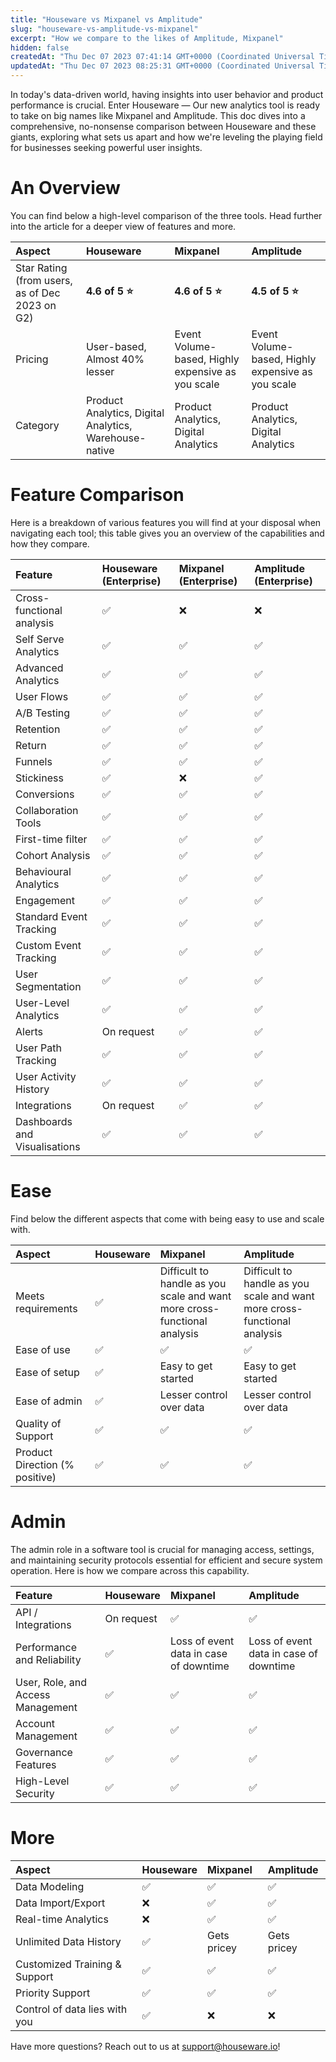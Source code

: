 ```yaml
---
title: "Houseware vs Mixpanel vs Amplitude"
slug: "houseware-vs-amplitude-vs-mixpanel"
excerpt: "How we compare to the likes of Amplitude, Mixpanel"
hidden: false
createdAt: "Thu Dec 07 2023 07:41:14 GMT+0000 (Coordinated Universal Time)"
updatedAt: "Thu Dec 07 2023 08:25:31 GMT+0000 (Coordinated Universal Time)"
---
```

In today's data-driven world, having insights into user behavior and product performance is crucial. Enter Houseware — Our new analytics tool is ready to take on big names like Mixpanel and Amplitude. This doc dives into a comprehensive, no-nonsense comparison between Houseware and these giants, exploring what sets us apart and how we're leveling the playing field for businesses seeking powerful user insights.

# An Overview

You can find below a high-level comparison of the three tools. Head further into the article for a deeper view of features and more. 

| Aspect                                         | Houseware                                              | Mixpanel                                          | Amplitude                                         |
| :--------------------------------------------- | :----------------------------------------------------- | :------------------------------------------------ | :------------------------------------------------ |
| Star Rating (from users, as of Dec 2023 on G2) | **4.6 of 5 ⭐️**                                        | **4.6 of 5 ⭐️**                                   | **4.5 of 5 ⭐️**                                   |
| Pricing                                        | User-based, Almost 40% lesser                          | Event Volume-based, Highly expensive as you scale | Event Volume-based, Highly expensive as you scale |
| Category                                       | Product Analytics, Digital Analytics, Warehouse-native | Product Analytics, Digital Analytics              | Product Analytics, Digital Analytics              |

# Feature Comparison

Here is a breakdown of various features you will find at your disposal when navigating each tool; this table gives you an overview of the capabilities and how they compare.

| Feature                       | Houseware (Enterprise) | Mixpanel (Enterprise) | Amplitude (Enterprise) |
| :---------------------------- | :--------------------- | :-------------------- | :--------------------- |
| Cross-functional analysis     | ✅                      | ❌                     | ❌                      |
| Self Serve Analytics          | ✅                      | ✅                     | ✅                      |
| Advanced Analytics            | ✅                      | ✅                     | ✅                      |
| User Flows                    | ✅                      | ✅                     | ✅                      |
| A/B Testing                   | ✅                      | ✅                     | ✅                      |
| Retention                     | ✅                      | ✅                     | ✅                      |
| Return                        | ✅                      | ✅                     | ✅                      |
| Funnels                       | ✅                      | ✅                     | ✅                      |
| Stickiness                    | ✅                      | ❌                     | ✅                      |
| Conversions                   | ✅                      | ✅                     | ✅                      |
| Collaboration Tools           | ✅                      | ✅                     | ✅                      |
| First-time filter             | ✅                      | ✅                     | ✅                      |
| Cohort Analysis               | ✅                      | ✅                     | ✅                      |
| Behavioural Analytics         | ✅                      | ✅                     | ✅                      |
| Engagement                    | ✅                      | ✅                     | ✅                      |
| Standard Event Tracking       | ✅                      | ✅                     | ✅                      |
| Custom Event Tracking         | ✅                      | ✅                     | ✅                      |
| User Segmentation             | ✅                      | ✅                     | ✅                      |
| User-Level Analytics          | ✅                      | ✅                     | ✅                      |
| Alerts                        | On request             | ✅                     | ✅                      |
| User Path Tracking            | ✅                      | ✅                     | ✅                      |
| User Activity History         | ✅                      | ✅                     | ✅                      |
| Integrations                  | On request             | ✅                     | ✅                      |
| Dashboards and Visualisations | ✅                      | ✅                     | ✅                      |

# Ease

Find below the different aspects that come with being easy to use and scale with. 

| Aspect                         | Houseware | Mixpanel                                                                 | Amplitude                                                                |
| :----------------------------- | :-------- | :----------------------------------------------------------------------- | :----------------------------------------------------------------------- |
| Meets requirements             | ✅         | Difficult to handle as you scale and want more cross-functional analysis | Difficult to handle as you scale and want more cross-functional analysis |
| Ease of use                    | ✅         | ✅                                                                        | ✅                                                                        |
| Ease of setup                  | ✅         | Easy to get started                                                      | Easy to get started                                                      |
| Ease of admin                  | ✅         | Lesser control over data                                                 | Lesser control over data                                                 |
| Quality of Support             | ✅         | ✅                                                                        | ✅                                                                        |
| Product Direction (% positive) | ✅         | ✅                                                                        | ✅                                                                        |

# Admin

The admin role in a software tool is crucial for managing access, settings, and maintaining security protocols essential for efficient and secure system operation. Here is how we compare across this capability. 

| Feature                           | Houseware  | Mixpanel                               | Amplitude                              |
| :-------------------------------- | :--------- | :------------------------------------- | :------------------------------------- |
| API / Integrations                | On request | ✅                                      | ✅                                      |
| Performance and Reliability       | ✅          | Loss of event data in case of downtime | Loss of event data in case of downtime |
| User, Role, and Access Management | ✅          | ✅                                      | ✅                                      |
| Account Management                | ✅          | ✅                                      | ✅                                      |
| Governance Features               | ✅          | ✅                                      | ✅                                      |
| High-Level Security               | ✅          | ✅                                      | ✅                                      |

# More

| Aspect                        | Houseware | Mixpanel    | Amplitude   |
| :---------------------------- | :-------- | :---------- | :---------- |
| Data Modeling                 | ✅         | ✅           | ✅           |
| Data Import/Export            | ❌         | ✅           | ✅           |
| Real-time Analytics           | ❌         | ✅           | ✅           |
| Unlimited Data History        | ✅         | Gets pricey | Gets pricey |
| Customized Training & Support | ✅         | ✅           | ✅           |
| Priority Support              | ✅         | ✅           | ✅           |
| Control of data lies with you | ✅         | ❌           | ❌           |

Have more questions? Reach out to us at [support@houseware.io](mailto:support@houseware.io)!
